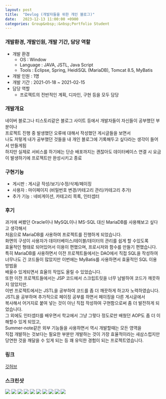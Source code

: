 ```yaml
---
layout: post
title:  "Devlog (개발자들을 위한 개인 블로그)"
date:   2023-12-13 11:00:00 +0900
categories: Group&nbsp;:&nbsp;Portfolio Student
---
```


### 개발환경, 개발인원, 개발 기간, 담당 역할

- 개발 환경
    - OS : Window
    - Language : JAVA, JSTL, Java Script
    - Tools : Eclipse, Spring, HeidiSQL (MariaDB), Tomcat 8.5, MyBatis
- 개발 인원 : 1명
- 개발 기간 : 2021-01-18 ~ 2021-02-15
- 담당 역할
    - 프로젝트의 전반적인 계획, 디자인, 구현 등을 모두 담당

### 개발개요

네이버 블로그나 티스토리같은 블로그 사이트 등에서 개발자들이 자신들이 공부했던 부분이나  
프로젝트 진행 중 발생했던 오류에 대해서 작성했던 게시글들을 보면서  
나도 저렇게 내가 공부했던 것들을 내 개인 블로그에 기록해두고 싶다라는 생각이 들어서 만들게됨  
하지만 실제로 서비스를 하기에는 단순 배포까지는 괜찮아도 데이터베이스 연결 시 요금이 발생하기에 프로젝트만 완성시키고 종료

### 구현기능

- 게시판 : 게시글 작성/보기/수정/삭제/페이징
- 사용자 : 마이페이지 (비밀번호 변경/카테고리 관리/카테고리 추가)
- 추가 기능 : 네비게이션, 카테고리 목록, 인터셉터

### 후기

과거에 써봤던 Oracle이나 MySQL이나 MS-SQL 대신 MariaDB를 사용해보고 싶다고 생각해서  
처음으로 MariaDB를 사용하여 프로젝트를 진행하게 되었습니다.  
화면의 구성이 사용자가 데이터베이스/테이블/데이터의 관리를 쉽게 할 수있도록  
효율적인 형태로 되어있어서 이용이 편했으며, 프로시저와 함수를 만들기 편했습니다.  
특히 MariaDB를 사용하면서 이전 프로젝트들에서는 DAO에서 직접 SQL을 작성하여  
너무나도 긴 코드들이 많았지만 이번에는 MyBatis를 사용하면서 효울적인 SQL 이용 방법을  
배울수 있게되면서 효율의 작업도 올릴 수 있었습니다.  
또한 이전 프로젝트들에서는 JSP 코드에서 스크립트릿을 너무 남발하여 코드가 깨끗하지 않았지만.  
이번 프로젝트에서는 JSTL을 공부하여 코드를 좀 더 깨끗하게 하고자 노력하였습니다.  
JSTL을 공부하며 추가적으로 페이징 공부를 하면서 페이징을 다른 게시글에서  
복사해서 어거지로 붙여 넣는 것이 아닌 직접 작성하여 구현함으로써 좀 더 발전하게 되었습니다.  
그 외에도 인터셉터를 배우면서 학교에서 그냥 그렇다 정도로만 배웠던 AOP도 좀 더 이해할수 있게 되었고,  
Summer-note같은 외부 기능들을 사용하면서 역시 개발할때는 모든 영역을  
직접 개발하는 것보다는 필요한 부분만 개발하는 것이 가장 효율적이라는 새삼스럽지만  
당연한 것을 깨달을 수 있게 되는 등 꽤 유익한 경험이 되는 프로젝트였습니다.

### 링크
[깃허브](https://github.com/sangwon0724/Devlog)

### 스크린샷

<img src="{{site.url}}{{site.baseurl}}{{site.portfolio_img_root}}/Student/Devlog/01.JPG"/>
<img src="{{site.url}}{{site.baseurl}}{{site.portfolio_img_root}}/Student/Devlog/02.JPG"/>
<img src="{{site.url}}{{site.baseurl}}{{site.portfolio_img_root}}/Student/Devlog/03.JPG"/>
<img src="{{site.url}}{{site.baseurl}}{{site.portfolio_img_root}}/Student/Devlog/04.JPG"/>
<img src="{{site.url}}{{site.baseurl}}{{site.portfolio_img_root}}/Student/Devlog/05.JPG"/>
<img src="{{site.url}}{{site.baseurl}}{{site.portfolio_img_root}}/Student/Devlog/06.JPG"/>
<img src="{{site.url}}{{site.baseurl}}{{site.portfolio_img_root}}/Student/Devlog/07.JPG"/>
<img src="{{site.url}}{{site.baseurl}}{{site.portfolio_img_root}}/Student/Devlog/08.JPG"/>
<img src="{{site.url}}{{site.baseurl}}{{site.portfolio_img_root}}/Student/Devlog/09.JPG"/>
<img src="{{site.url}}{{site.baseurl}}{{site.portfolio_img_root}}/Student/Devlog/10.JPG"/>